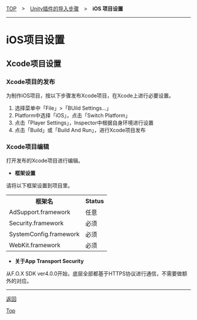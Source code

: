 [TOP](../../../README.md)　>　[Unity插件的导入步骤](../README.md)　>　**iOS 项目设置**

---

# iOS项目设置

## **Xcode项目设置**

### Xcode项目的发布

为制作iOS项目，按以下步骤发布Xcode项目，在Xcode上进行必要设置。

1. 选择菜单中「File」>「BUild Settings…」
2. Platform中选择「iOS」，点击「Switch Platform」
3. 点击「Player Settings」，Inspector中根据自身环境进行设置
4. 	点击「Build」或「Build And Run」，进行Xcode项目发布

### Xcode项目编辑

打开发布的Xcode项目进行编辑。

* **框架设置**

请将以下框架设置到项目里。

<table>
<tr><th>框架名</th><th>Status</th></tr>
<tr><td>AdSupport.framework</td><td>任意</td></tr>
<tr><td>Security.framework </td><td>必须</td></tr>
<tr><td>SystemConfig.framework </td><td>必须</td></tr>
<tr><td>WebKit.framework</td><td>必须</td></tr>
</table>

* **关于App Transport Security**

从F.O.X SDK ver4.0.0开始，底层全部都基于HTTPS协议进行通信，不需要做额外的对应。

---
[返回](../README.md)

[Top](../../../README.md)
